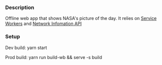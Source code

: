 ### Description
Offline web app that shows NASA's picture of the day. It relies on [Service Workers](https://developer.mozilla.org/en-US/docs/Web/API/Service_Worker_API) and [Network Infomation API](http://wicg.github.io/netinfo/)

### Setup
Dev build: yarn start

Prod build: yarn run build-wb && serve -s build

